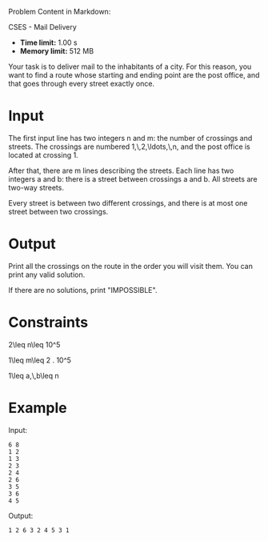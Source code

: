 Problem Content in Markdown:


CSES \- Mail Delivery




* **Time limit:** 1\.00 s
* **Memory limit:** 512 MB




Your task is to deliver mail to the inhabitants of a city. For this reason, you want to find a route whose starting and ending point are the post office, and that goes through every street exactly once.


Input
=====


The first input line has two integers n and m: the number of crossings and streets. The crossings are numbered 1,\\,2,\\ldots,\\,n, and the post office is located at crossing 1.


After that, there are m lines describing the streets. Each line has two integers a and b: there is a street between crossings a and b. All streets are two\-way streets.


Every street is between two different crossings, and there is at most one street between two crossings.


Output
======


Print all the crossings on the route in the order you will visit them. You can print any valid solution.


If there are no solutions, print "IMPOSSIBLE".


Constraints
===========


2\\leq n\\leq 10^5  

1\\leq m\\leq 2 . 10^5  

1\\leq a,\\,b\\leq n


Example
=======


Input:



```
6 8
1 2
1 3
2 3
2 4
2 6
3 5
3 6
4 5

```

Output:



```
1 2 6 3 2 4 5 3 1

```
 
